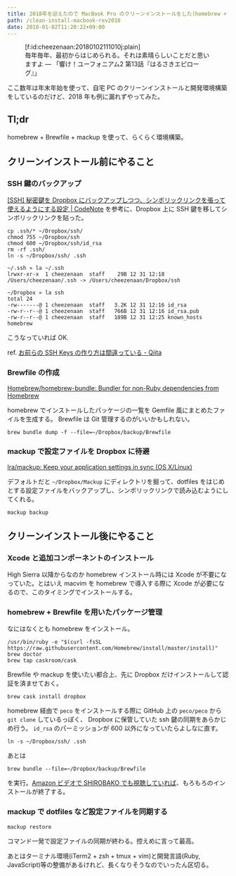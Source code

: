 ```yaml
---
title: 2018年を迎えたので MacBook Pro のクリーンインストールをした(homebrew + Brewfile + mackup)
path: /clean-install-macbook-rev2018
date: 2018-01-02T11:20:22+09:00
---
```


<figure class="figure-image figure-image-fotolife" title="毎年毎年、最初からはじめられる。それは素晴らしいことだと思いますよ ― 「響け！ユーフォニアム2 第13話『はるさきエピローグ』」">[f:id:cheezenaan:20180102111010j:plain]<figcaption>毎年毎年、最初からはじめられる。それは素晴らしいことだと思いますよ ― 「響け！ユーフォニアム2 第13話『はるさきエピローグ』」</figcaption></figure>

ここ数年は年末年始を使って、自宅 PC のクリーンインストールと開発環境構築をしているのだけど、2018 年も例に漏れずやってみた。

## Tl;dr

homebrew + Brewfile + mackup を使って、らくらく環境構築。

## クリーンインストール前にやること

### SSH 鍵のバックアップ

[[SSH] 秘密鍵を Dropbox にバックアップしつつ、シンボリックリンクを張って使えるようにする設定 | CodeNote](http://codenote.net/ssh/1166.html) を参考に、Dropbox 上に SSH 鍵を移してシンボリックリンクを貼った。

```/bin/zsh
cp .ssh/* ~/Dropbox/ssh/
chmod 755 ~/Dropbox/ssh
chmod 600 ~/Dropbox/ssh/id_rsa
rm -rf .ssh/
ln -s ~/Dropbox/ssh/ .ssh

~/.ssh » la ~/.ssh
lrwxr-xr-x  1 cheezenaan  staff    29B 12 31 12:18 /Users/cheezenaan/.ssh -> /Users/cheezenaan/Dropbox/ssh

~/Dropbox » la ssh
total 24
-rw-------@ 1 cheezenaan  staff   3.2K 12 31 12:16 id_rsa
-rw-r--r--@ 1 cheezenaan  staff   766B 12 31 12:16 id_rsa.pub
-rw-r--r--@ 1 cheezenaan  staff   189B 12 31 12:25 known_hosts
homebrew
```

こうなっていれば OK.

ref. [お前らの SSH Keys の作り方は間違っている - Qiita](https://qiita.com/suthio/items/2760e4cff0e185fe2db9)

### Brewfile の作成

[Homebrew/homebrew-bundle: Bundler for non-Ruby dependencies from Homebrew](https://github.com/Homebrew/homebrew-bundle)

homebrew でインストールしたパッケージの一覧を Gemfile 風にまとめたファイルを生成する。 Brewfile は Git 管理するのがいいかもしれない。

```/bin/zsh
brew bundle dump -f --file=~/Dropbox/backup/Brewfile
```

### mackup で設定ファイルを Dropbox に待避

[lra/mackup: Keep your application settings in sync (OS X/Linux)](https://github.com/lra/mackup)

デフォルトだと `~/Dropbox/Mackup` にディレクトリを掘って、dotfiles をはじめとする設定ファイルをバックアップし、シンボリックリンクで読み込むようにしてくれる。

```/bin/bash
mackup backup
```

## クリーンインストール後にやること

### Xcode と追加コンポーネントのインストール

High Sierra 以降からなのか homebrew インストール時には Xcode が不要になっていた。とはいえ macvim を homebrew で導入する際に Xcode が必要になるので、このタイミングでインストールする。

### homebrew + Brewfile を用いたパッケージ管理

なにはなくとも homebrew をインストール。

```/bin/bash
/usr/bin/ruby -e "$(curl -fsSL https://raw.githubusercontent.com/Homebrew/install/master/install)"
brew doctor
brew tap caskroom/cask
```

Brewfile や mackup を使いたい都合上、先に Dropbox だけインストールして認証を済ませておく。

```/bin/bash
brew cask install dropbox
```

homebrew 経由で `peco` をインストールする際に GitHub 上の `peco/peco` から `git clone` しているっぽく、 Dropbox に保管していた ssh 鍵の同期をあらかじめ行う。 `id_rsa` のパーミッションが 600 以外になっていたらよしなに直す。

```/bin/zsh
ln -s ~/Dropbox/ssh/ .ssh
```

あとは

```/bin/bash
brew bundle --file=~/Dropbox/backup/Brewfile
```

を実行。[Amazon ビデオで SHIROBAKO でも視聴していれば](https://www.amazon.co.jp/SHIROBAKO/dp/B06Y5T19L2)、もろもろのインストールが終了する。

### mackup で dotfiles など設定ファイルを同期する

```/bin/bash
mackup restore
```

コマンド一発で設定ファイルの同期が終わる。控えめに言って最高。

あとはターミナル環境(iTerm2 + zsh + tmux + vim)と開発言語(Ruby, JavaScript)等の整備があるけれど、長くなりそうなのでいったん区切る。
